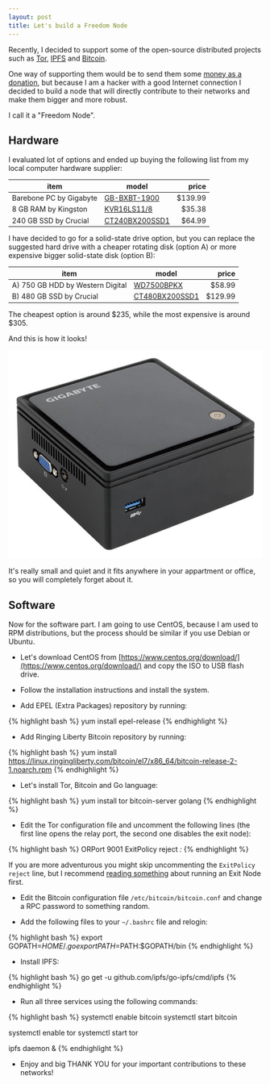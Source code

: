 ```yaml
---
layout: post
title: Let's build a Freedom Node
---
```


Recently, I decided to support some of the open-source distributed projects such as [Tor](https://www.torproject.org/), [IPFS](https://ipfs.io/) and [Bitcoin](https://bitcoin.org/).

One way of supporting them would be to send them some [money as a donation](https://www.torproject.org/donate),
but because I am a hacker with a good Internet connection I decided to build a node that will directly contribute to their networks and make them bigger and more robust.

I call it a "Freedom Node".

## Hardware

I evaluated lot of options and ended up buying the following list from my local computer hardware supplier:

| item | model | price |
|------|------|------:|
| Barebone PC by Gigabyte | [GB-BXBT-1900](http://amzn.to/1TO7SyU) | $139.99 |
| 8 GB RAM by Kingston | [KVR16LS11/8](http://amzn.to/1mOhUWs) | $35.38 |
| 240 GB SSD by Crucial | [CT240BX200SSD1](http://amzn.to/1TQMXeG) | $64.99 |

I have decided to go for a solid-state drive option, but you can replace the suggested hard drive
with a cheaper rotating disk (option A) or more expensive bigger solid-state disk (option B):

| item | model | price |
|------|------|------:|
| A) 750 GB HDD by Western Digital | [WD7500BPKX](http://amzn.to/1RHIOKH) | $58.99 |
| B) 480 GB SSD by Crucial | [CT480BX200SSD1](http://amzn.to/1TQN61w) | $129.99 |

The cheapest option is around $235, while the most expensive is around $305.

And this is how it looks!

![bxbt](/assets/bxbt.jpg)

It's really small and quiet and it fits anywhere in your appartment or office, so you will completely forget about it.

## Software

Now for the software part. I am going to use CentOS, because I am used to RPM distributions, but the process should be similar if you use Debian or Ubuntu.

* Let's download CentOS from [https://www.centos.org/download/](https://www.centos.org/download/) and copy the ISO to USB flash drive.

* Follow the installation instructions and install the system.

* Add EPEL (Extra Packages) repository by running:

{% highlight bash %}
yum install epel-release
{% endhighlight %}

* Add Ringing Liberty Bitcoin repository by running:

{% highlight bash %}
yum install https://linux.ringingliberty.com/bitcoin/el7/x86_64/bitcoin-release-2-1.noarch.rpm
{% endhighlight %}

* Let's install Tor, Bitcoin and Go language:

{% highlight bash %}
yum install tor bitcoin-server golang
{% endhighlight %}

* Edit the Tor configuration file and uncomment the following lines (the first line opens the relay port, the second one disables the exit node):

{% highlight bash %}
ORPort 9001
ExitPolicy reject *:*
{% endhighlight %}

If you are more adventurous you might skip uncommenting the `ExitPolicy reject` line, but I recommend [reading something](https://blog.torproject.org/blog/tips-running-exit-node-minimal-harassment) about running an Exit Node first.

* Edit the Bitcoin configuration file `/etc/bitcoin/bitcoin.conf` and change a RPC password to something random.

* Add the following files to your `~/.bashrc` file and relogin:

{% highlight bash %}
export GOPATH=$HOME/.go
export PATH=$PATH:$GOPATH/bin
{% endhighlight %}

* Install IPFS:

{% highlight bash %}
go get -u github.com/ipfs/go-ipfs/cmd/ipfs
{% endhighlight %}

* Run all three services using the following commands:

{% highlight bash %}
systemctl enable bitcoin
systemctl start bitcoin

systemctl enable tor
systemctl start tor

ipfs daemon &
{% endhighlight %}

* Enjoy and big THANK YOU for your important contributions to these networks!
